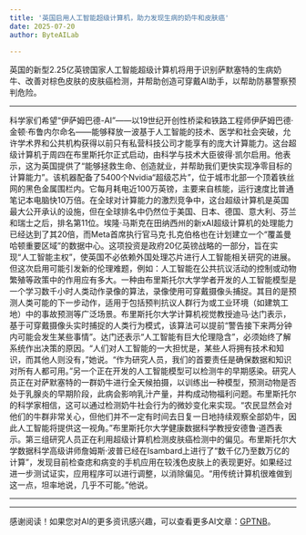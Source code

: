 ```yaml
---
title: '英国启用人工智能超级计算机，助力发现生病的奶牛和皮肤癌'
date: 2025-07-20
author: ByteAILab

---
```


英国的新型2.25亿英镑国家人工智能超级计算机将用于识别萨默塞特的生病奶牛、改善对棕色皮肤的皮肤癌检测，并帮助创造可穿戴AI助手，以帮助防暴警察预判危险。

---
科学家们希望“伊萨姆巴德-AI”——以19世纪开创性桥梁和铁路工程师伊萨姆巴德·金顿·布鲁内尔命名——能够释放一波基于人工智能的技术、医学和社会突破，允许学术界和公共机构获得以前只有私营科技公司才能享有的庞大计算能力。这台超级计算机于周四在布里斯托尔正式启动，由科学与技术大臣彼得·凯尔启用。他表示，这为英国提供了“能够拯救生命、创造就业，并帮助我们更快实现净零目标的计算能力”。该机器配备了5400个Nvidia“超级芯片”，位于城市北部一个顶着铁丝网的黑色金属围栏内。它每月耗电近100万英镑，主要来自核能，运行速度比普通笔记本电脑快10万倍。在全球对计算能力的激烈竞争中，这台超级计算机是英国最大公开承认的设施，但在全球排名中仍然位于美国、日本、德国、意大利、芬兰和瑞士之后，排名第11位。埃隆·马斯克在田纳西州的新xAI超级计算机的处理能力已经达到了其20倍，而Meta首席执行官马克·扎克伯格也在计划建立一个“覆盖曼哈顿重要区域”的数据中心。这项投资是政府20亿英镑战略的一部分，旨在实现“人工智能主权”，使英国不必依赖外国处理芯片进行人工智能相关研究的进展。但这次启用可能引发新的伦理难题，例如：人工智能在公共抗议活动的控制或动物繁殖等政策中的作用应有多大。一种由布里斯托尔大学学者开发的人工智能模型是一个学习数千小时人类动作录像的算法，录像使用可穿戴摄像头捕捉。其目的是预测人类可能的下一步动作，适用于包括预判抗议人群行为或工业环境（如建筑工地）中的事故预测等广泛场景。布里斯托尔大学计算机视觉教授迪马·达门表示，基于可穿戴摄像头实时捕捉的人类行为模式，该算法可以提前“警告接下来两分钟内可能会发生某些事情”。达门还表示“人工智能有巨大伦理隐含”，必须始终了解系统作出决策的原因。“人们对人工智能的一大担忧是，某些人将拥有技术和知识，而其他人则没有，”她说。“作为研究人员，我们的首要责任是确保数据和知识对所有人都可用。”另一个正在开发的人工智能模型可以检测牛的早期感染。研究人员正在对萨默塞特的一群奶牛进行全天候拍摄，以训练出一种模型，预测动物是否处于乳腺炎的早期阶段，此病会影响乳汁产量，并构成动物福利问题。布里斯托尔的科学家相信，这可以通过检测奶牛社会行为的微妙变化来实现。“农民显然会对他们的牛群非常关心，但他们并不一定有时间去日复一日地持续观察全部奶牛，因此人工智能将提供这一视角。”布里斯托尔大学健康数据科学教授安德鲁·道西表示。第三组研究人员正在利用超级计算机检测皮肤癌检测中的偏见。布里斯托尔大学数据科学高级讲师詹姆斯·波普已经在Isambard上进行了“数千亿乃至数万亿的计算”，发现目前检查痣和病变的手机应用在较浅色皮肤上的表现更好。如果经过进一步测试证实，应用程序可以进行调整，以消除偏见。“用传统计算机很难做到这一点，坦率地说，几乎不可能。”他说。

---
---
感谢阅读！如果您对AI的更多资讯感兴趣，可以查看更多AI文章：[GPTNB](https://gptnb.com)。